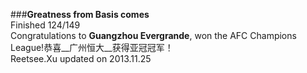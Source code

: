###__Greatness from Basis comes__    
Finished 124/149       
Congratulations to __Guangzhou Evergrande__, won the AFC Champions League!恭喜__广州恒大__获得亚冠冠军！       
Reetsee.Xu updated on 2013.11.25     
